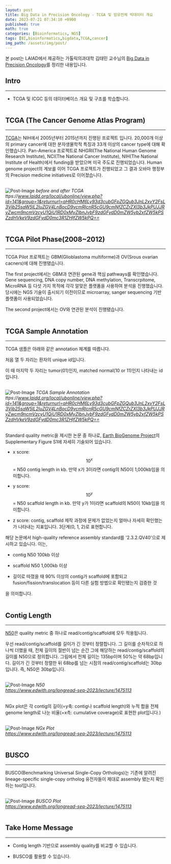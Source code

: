 ```yaml
---
layout: post
title: Big Data in Precision Oncology - TCGA 및 암유전체 빅데이터 개요
date: 2023-07-21 07:34:10 +0900
published: true
math: true
categories: [Bioinformatics, NGS]
tags: [BI,bioinformatics,bigdata,TCGA,cancer]
img_path: /assets/img/post/
---
```


본 post는 LAIAD에서 제공하는 가톨릭의과대학 김태민 교수님의 [Big Data in Precision Oncology](https://www.laidd.org/local/ubonline/view.php?id=141&group=1&returnurl=aHR0cHM6Ly93d3cubGFpZGQub3JnL2xvY2FsL3Vib25saW5lL2luZGV4LnBocD9vcmRlcnR5cGU9cmNfZCZrZXl3b3JkPUJJRyZwcm9ncmVzcyU1QiU1RD0xMyZlbnJvbF9zdGFydD0mZW5yb2xfZW5kPSZzdHVkeV9zdGFydD0mc3R1ZHlfZW5kPQ==, "Big Data in Precision Oncology")를 정리한 내용입니다.


## Intro
***

* TCGA 및 ICGC 등의 데이터베이스 개요 및 구조를 학습합니다.
<br><br>


## TCGA (The Cancer Genome Atlas Program)
***

[TCGA](https://www.cancer.gov/ccg/research/genome-sequencing/tcga, "TCGA")는 NIH에서 2005년부터 2015년까지 진행된 프로젝트 입니다. 20,000개 이상의 primary cancer에 대한 분자생물학적 특징과 33개 이상의 cancer type에 대해 확인했습니다. Pan-America 프로젝트로 NHGRI(The National Human Genome Research Institute), NCI(The National Cancer Institute), NIH(The National Institute of Health)에서 funding을 받았으며 미국 주도로 진행되었습니다. Human genome project의 계보를 이어 TCGA 프로젝트가 진행되었고 그 결과 오바마 행정부의 Precision medicine initiatives로 이어졌습니다.
<br><br>


![Post-Image](TCGA1.png)
_before and after TCGA<br>
ttps://www.laidd.org/local/ubonline/view.php?id=141&group=1&returnurl=aHR0cHM6Ly93d3cubGFpZGQub3JnL2xvY2FsL3Vib25saW5lL2luZGV4LnBocD9vcmRlcnR5cGU9cmNfZCZrZXl3b3JkPUJJRyZwcm9ncmVzcyU1QiU1RD0xMyZlbnJvbF9zdGFydD0mZW5yb2xfZW5kPSZzdHVkeV9zdGFydD0mc3R1ZHlfZW5kPQ==_
<br><br>


## TCGA Pilot Phase(2008~2012)
***

TCGA Pilot 프로젝트는 GBM(Glioblastoma multiforme)과 OV(Srous ovarian cacners)에 대해 진행됐습니다.

The first project에서는 GBM과 연관된 gene과 핵심 pathways를 확인했습니다. Gene sequencing, DNA copy number, DNA methylation, Transcrpitome, MicroRNA 등 다섯 가지 목적에 각각 알맞은 플랫폼을 사용하여 분석을 진행했습니다. 당시에는 NGS 기술이 출시되기 이전이므로 microarray, sanger sequencing 기반 플랫폼이 사용되었습니다.

The second project에서는 OV와 연관된 분석이 진행됐습니다.
<br><br>


## TCGA Sample Annotation
***

TCGA 샘플은 아래와 같은 annotation 체계를 따릅니다.

처음 열 두 자리는 환자의 unique id입니다.

이 때 마지막 두 자리는 tumor(01)인지, matched normal(10 or 11)인지 나타내는 id입니다.
<br><br>


![Post-Image](TCGA2.png)
_TCGA Sample Annotation<br>
ttps://www.laidd.org/local/ubonline/view.php?id=141&group=1&returnurl=aHR0cHM6Ly93d3cubGFpZGQub3JnL2xvY2FsL3Vib25saW5lL2luZGV4LnBocD9vcmRlcnR5cGU9cmNfZCZrZXl3b3JkPUJJRyZwcm9ncmVzcyU1QiU1RD0xMyZlbnJvbF9zdGFydD0mZW5yb2xfZW5kPSZzdHVkeV9zdGFydD0mc3R1ZHlfZW5kPQ==_
<br><br>




Standard quality metric을 제시한 논문 중 하나로, [Earth BioGenome Project](https://www.pnas.org/doi/10.1073/pnas.2115639118, "Earth BioGenome Project")의 Supplementary Figure S1에 자세히 기술되어 있습니다.

* x score: $$ 10^{x} $$ = N50 contig length in kb. 만약 x가 3이라면 contig의 N50이 1,000kb임을 의미합니다.

* y score: $$ 10^{y} $$ = N50 scaffold length in kb. 만약 y가 1이라면 scaffold의 N50이 10kb임을 의미합니다.

* z score: contig, scaffold 제작 과정에 문제가 없었는지 얼마나 자세히 확인했는가 나타내는 지표입니다. 3단계(0, 1, 2)로 표현합니다.


해당 논문에서 high-quality reference assembly standard를 '2.3.2.QV40'으로 제시하고 있습니다. 이는,

* contig N50 100kb 이상

* scaffold N50 1,000kb 이상

* 길이로 따졌을 때 90% 이상의 contig가 scaffold에 포함되고 fusion/fission/translocation 등이 다른 실험 방법으로 확인됐는지 검증한 것

을 의미합니다.
<br><br>


## Contig Length
***

[N50](https://en.wikipedia.org/wiki/N50,_L50,_and_related_statistics, "N50")은 quality metric 중 하나로 read/contig/scaffold에 모두 적용됩니다.

우선 read/contig/scaffold를 길이가 긴 것부터 정렬합니다. 그 길이를 순차적으로 하나씩 더했을 때, 전체 길이의 절반이 넘는 순간 그에 해당하는 read/contig/scaffold의 길이를 N50으로 정의합니다. 그림에서 전체 길이는 135bp이며 50%는 약 68bp입니다. 길이가 긴 것부터 정렬한 뒤 68bp를 넘는 시점의 read/contig/scaffold는 30bp입니다. 즉, N50은 30bp입니다.
<br><br>


![Post-Image](longread15.png)
_N50<br>
https://www.edwith.org/longread-seq-2023/lecture/1475113_
<br><br>


NGx plot은 각 contig의 길이(=y축: contig나 scaffold length)와 누적 합을 전체 genome length로 나눈 비율(=x측: cumulative coverage)로 표현한 plot입니다.)
<br><br>


![Post-Image](longread16.png)
_NGx Plot<br>
https://www.edwith.org/longread-seq-2023/lecture/1475113_
<br><br>


## BUSCO
***

BUSCO(Benchmarking Universal Single-Copy Orthologs)는 기존에 알려진 lineage-specific single-copy ortholog 유전자들이 제대로 assembly 됐는지 확인하는 tool입니다. 
<br><br>


![Post-Image](longread17.png)
_BUSCO Plot<br>
https://www.edwith.org/longread-seq-2023/lecture/1475113_
<br><br>


## Take Home Message
***

* Contig length 기반으로 assembly quality를 비교할 수 있습니다.

* BUSCO를 활용할 수 있습니다.